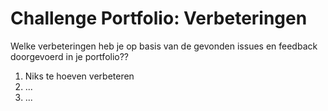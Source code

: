 # Challenge Portfolio: Verbeteringen

Welke verbeteringen heb je op basis van de gevonden issues en feedback doorgevoerd in je portfolio??

1. Niks te hoeven verbeteren
2. ...
3. ...